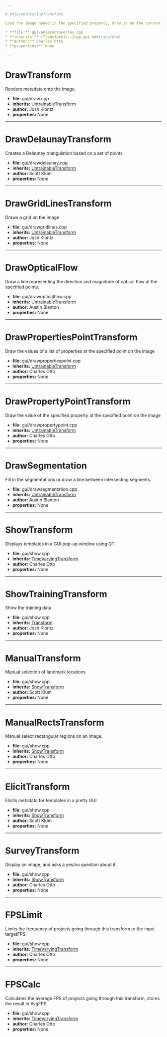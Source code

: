 ```yaml
---

# AdjacentOverlayTransform

Load the image named in the specified property, draw it on the current matrix adjacent to the rect specified in the other property.

* **file:** gui/adjacentoverlay.cpp
* **inherits:** [Transform](../cpp_api.md#transform)
* **author:** Charles Otto
* **properties:** None

---
```


# DrawTransform

Renders metadata onto the image.

* **file:** gui/draw.cpp
* **inherits:** [UntrainableTransform](../cpp_api.md#untrainabletransform)
* **author:** Josh Klontz
* **properties:** None

---

# DrawDelaunayTransform

Creates a Delaunay triangulation based on a set of points

* **file:** gui/drawdelaunay.cpp
* **inherits:** [UntrainableTransform](../cpp_api.md#untrainabletransform)
* **author:** Scott Klum
* **properties:** None

---

# DrawGridLinesTransform

Draws a grid on the image

* **file:** gui/drawgridlines.cpp
* **inherits:** [UntrainableTransform](../cpp_api.md#untrainabletransform)
* **author:** Josh Klontz
* **properties:** None

---

# DrawOpticalFlow

Draw a line representing the direction and magnitude of optical flow at the specified points.

* **file:** gui/drawopticalflow.cpp
* **inherits:** [UntrainableTransform](../cpp_api.md#untrainabletransform)
* **author:** Austin Blanton
* **properties:** None

---

# DrawPropertiesPointTransform

Draw the values of a list of properties at the specified point on the image

* **file:** gui/drawpropertiespoint.cpp
* **inherits:** [UntrainableTransform](../cpp_api.md#untrainabletransform)
* **author:** Charles Otto
* **properties:** None

---

# DrawPropertyPointTransform

Draw the value of the specified property at the specified point on the image

* **file:** gui/drawpropertypoint.cpp
* **inherits:** [UntrainableTransform](../cpp_api.md#untrainabletransform)
* **author:** Charles Otto
* **properties:** None

---

# DrawSegmentation

Fill in the segmentations or draw a line between intersecting segments.

* **file:** gui/drawsegmentation.cpp
* **inherits:** [UntrainableTransform](../cpp_api.md#untrainabletransform)
* **author:** Austin Blanton
* **properties:** None

---

# ShowTransform

Displays templates in a GUI pop-up window using QT.

* **file:** gui/show.cpp
* **inherits:** [TimeVaryingTransform](../cpp_api.md#timevaryingtransform)
* **author:** Charles Otto
* **properties:** None

---

# ShowTrainingTransform

Show the training data

* **file:** gui/show.cpp
* **inherits:** [Transform](../cpp_api.md#transform)
* **author:** Josh Klontz
* **properties:** None

---

# ManualTransform

Manual selection of landmark locations

* **file:** gui/show.cpp
* **inherits:** [ShowTransform](../cpp_api.md#showtransform)
* **author:** Scott Klum
* **properties:** None

---

# ManualRectsTransform

Manual select rectangular regions on an image.

* **file:** gui/show.cpp
* **inherits:** [ShowTransform](../cpp_api.md#showtransform)
* **author:** Charles Otto
* **properties:** None

---

# ElicitTransform

Elicits metadata for templates in a pretty GUI

* **file:** gui/show.cpp
* **inherits:** [ShowTransform](../cpp_api.md#showtransform)
* **author:** Scott Klum
* **properties:** None

---

# SurveyTransform

Display an image, and asks a yes/no question about it

* **file:** gui/show.cpp
* **inherits:** [ShowTransform](../cpp_api.md#showtransform)
* **author:** Charles Otto
* **properties:** None

---

# FPSLimit

Limits the frequency of projects going through this transform to the input targetFPS

* **file:** gui/show.cpp
* **inherits:** [TimeVaryingTransform](../cpp_api.md#timevaryingtransform)
* **author:** Charles Otto
* **properties:** None

---

# FPSCalc

Calculates the average FPS of projects going through this transform, stores the result in AvgFPS

* **file:** gui/show.cpp
* **inherits:** [TimeVaryingTransform](../cpp_api.md#timevaryingtransform)
* **author:** Charles Otto
* **properties:** None

